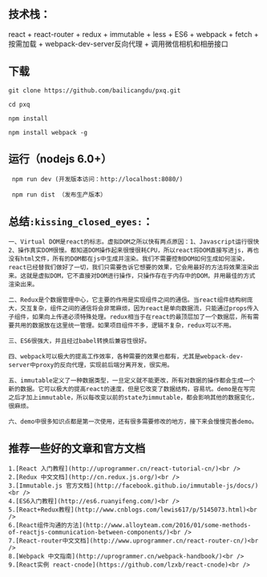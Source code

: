 ## 技术栈：
react + react-router + redux + immutable + less + ES6 + webpack + fetch + 按需加载 + webpack-dev-server反向代理 + 调用微信相机和相册接口


## 下载

 	git clone https://github.com/bailicangdu/pxq.git

 	cd pxq

 	npm install 

 	npm install webpack -g 


## 运行（nodejs 6.0+）
```
 npm run dev (开发版本访问：http://localhost:8080/)
  
 npm run dist （发布生产版本）
```

## 总结`:kissing_closed_eyes:`：
```
一、Virtual DOM是react的标志。虚拟DOM之所以快有两点原因：1、Javascript运行很快  2、操作真实DOM很慢。都知道DOM操作起来很慢很耗CPU，所以react将DOM直接写进js，再也没有html文件，所有的DOM都在js中生成并渲染。我们不需要控制DOM如何生成如何渲染，react已经替我们做好了一切，我们只需要告诉它想要的效果，它会用最好的方法将效果渲染出来。这就是虚拟DOM，它不直接对DOM进行操作，只操作存在于内存中的DOM，并用最佳的方式渲染出来。

二、Redux是个数据管理中心，它主要的作用是实现组件之间的通信。当react组件结构树庞大，交互复杂，组件之间的通信将会非常麻烦，因为react是单向数据流，只能通过props传入子组件，如果向上传递必须特殊处理。redux相当于在react的最顶层加了一个数据层，所有需要共用的数据放在这里统一管理。如果项目组件不多，逻辑不复杂，redux可以不用。

三、ES6很强大，并且经过babel转换后兼容性很好。

四、webpack可以极大的提高工作效率，各种需要的效果也都有，尤其是webpack-dev-server中proxy的反向代理，实现前后端分离开发，很实用。

五、immutable定义了一种数据类型，一旦定义就不能更改，所有对数据的操作都会生成一个新的数据。它可以极大的提高react的速度，但是它改变了数据结构，容易坑。demo是在写完之后才加上immutable，所以每改变以前的state为immutable，都会影响其他的数据变化，很麻烦。

六、demo中很多知识点都是第一次使用，还有很多需要修改的地方，接下来会慢慢完善demo。
```

## 推荐一些好的文章和官方文档
```
1.[React 入门教程](http://uprogrammer.cn/react-tutorial-cn/)<br /> 
2.[Redux 中文文档](http://cn.redux.js.org/)<br />
3.[Immutable.js 官方文档](http://facebook.github.io/immutable-js/docs/)<br />    
4.[ES6入门教程](http://es6.ruanyifeng.com/)<br /> 
5.[React+Redux教程](http://www.cnblogs.com/lewis617/p/5145073.html)<br /> 
6.[React组件沟通的方法](http://www.alloyteam.com/2016/01/some-methods-of-reactjs-communication-between-components/)<br /> 
7.[React-router中文文档](http://www.uprogrammer.cn/react-router-cn/)<br /> 
8.[Webpack 中文指南](http://uprogrammer.cn/webpack-handbook/)<br />
9.[React实例 react-cnode](https://github.com/lzxb/react-cnode)<br />
```

